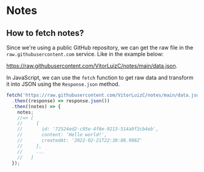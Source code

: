 # Notes

## How to fetch notes?

Since we're using a public GitHub repository, we can get the raw file in the
`raw.githubusercontent.com` service. Like in the example below:

https://raw.githubusercontent.com/VitorLuizC/notes/main/data.json.

In JavaScript, we can use the `fetch` function to get raw data and transform it
into JSON using the `Response.json` method.

```js
fetch('https://raw.githubusercontent.com/VitorLuizC/notes/main/data.json')
  .then((response) => response.json())
  .then((notes) => {
    notes;
    //=> [
    //     {
    //       id: '72524ed2-c95e-4f8e-9213-514a9f2cb4eb',
    //       content: 'Hello world!',
    //       createdAt: '2022-02-21T22:38:08.908Z'
    //     },
    //     ...
    //   ]
  });
```

